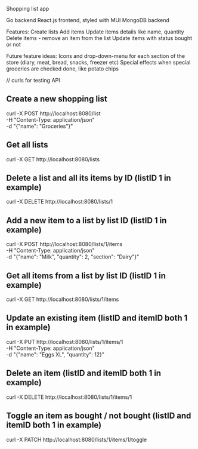 Shopping list app

Go backend
React.js frontend, styled with MUI
MongoDB backend

Features:
Create lists
Add items
Update items details like name, quantity
Delete items - remove an item from the list
Update items with status bought or not


Future feature ideas:
Icons and drop-down-menu for each section of the store (diary, meat, bread, snacks, freezer etc)
Special effects when special groceries are checked done, like potato chips


// curls for testing API
## Create a new shopping list
curl -X POST http://localhost:8080/list \
  -H "Content-Type: application/json" \
  -d "{\"name\": \"Groceries\"}"

## Get all lists
curl -X GET http://localhost:8080/lists

## Delete a list and all its items by ID (listID 1 in example)
curl -X DELETE http://localhost:8080/lists/1

## Add a new item to a list by list ID (listID 1 in example)
curl -X POST http://localhost:8080/lists/1/items \
  -H "Content-Type: application/json" \
  -d "{\"name\": \"Milk\", \"quantity\": 2, \"section\": \"Dairy\"}"

## Get all items from a list by list ID (listID 1 in example)
curl -X GET http://localhost:8080/lists/1/items

## Update an existing item (listID and itemID both 1 in example)
curl -X PUT http://localhost:8080/lists/1/items/1 \
  -H "Content-Type: application/json" \
  -d "{\"name\": \"Eggs XL\", \"quantity\": 12}"

## Delete an item (listID and itemID both 1 in example)
curl -X DELETE http://localhost:8080/lists/1/items/1

## Toggle an item as bought / not bought (listID and itemID both 1 in example)
curl -X PATCH http://localhost:8080/lists/1/items/1/toggle

<!-- todo:
    Initial frontend
 -->
 <!-- todo:
 initial mongodb
  -->
  <!-- todo:
  easter eggs
   -->
   <!-- todo:
   enter to submit items, refactor detailspage to components
    -->
